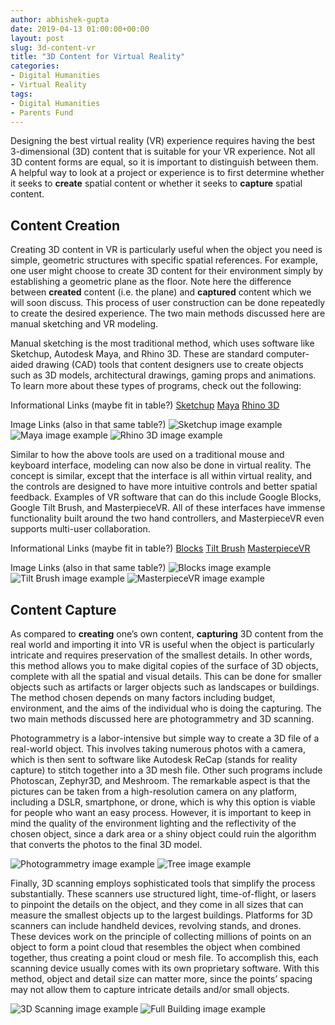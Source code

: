 ```yaml
---
author: abhishek-gupta
date: 2019-04-13 01:00:00+00:00
layout: post
slug: 3d-content-vr
title: "3D Content for Virtual Reality"
categories:
- Digital Humanities
- Virtual Reality
tags:
- Digital Humanities
- Parents Fund
---
```


Designing the best virtual reality (VR) experience requires having the best 3-dimensional (3D) content that is suitable for your VR experience. Not all 3D content forms are equal, so it is important to distinguish between them. A helpful way to look at a project or experience is to first determine whether it seeks to **create** spatial content or whether it seeks to **capture** spatial content.

## Content Creation

Creating 3D content in VR is particularly useful when the object you need is simple, geometric structures with specific spatial references. For example, one user might choose to create 3D content for their environment simply by establishing a geometric plane as the floor. Note here the difference between **created** content (i.e. the plane) and **captured** content which we will soon discuss. This process of user construction can be done repeatedly to create the desired experience. The two main methods discussed here are manual sketching and VR modeling. 

Manual sketching is the most traditional method, which uses software like Sketchup, Autodesk Maya, and Rhino 3D. These are standard computer-aided drawing (CAD) tools that content designers use to create objects such as 3D models, architectural drawings, gaming props and animations. To learn more about these types of programs, check out the following: 

Informational Links (maybe fit in table?)
[Sketchup](https://www.sketchup.com/)
[Maya](https://www.autodesk.com/products/maya/overview)
[Rhino 3D](https://www.rhino3d.com/)

Image Links (also in that same table?)
![Sketchup image example](https://www.sketchup.com/sites/www.sketchup.com/files/su-opengraph.jpg)
![Maya image example](http://cdn.studiodaily.com/wp-content/uploads/2019/01/maya_2019_cached-playback.png)
![Rhino 3D image example](https://www.3dprinter.net/wp-content/uploads/2014/01/rhino-3d.jpg)

Similar to how the above tools are used on a traditional mouse and keyboard interface, modeling can now also be done in virtual reality. The concept is similar, except that the interface is all within virtual reality, and the controls are designed to have more intuitive controls and better spatial feedback. Examples of VR software that can do this include Google Blocks, Google Tilt Brush, and MasterpieceVR. All of these interfaces have immense functionality built around the two hand controllers, and MasterpieceVR even supports multi-user collaboration. 

Informational Links (maybe fit in table?)
[Blocks](https://vr.google.com/blocks/)
[Tilt Brush](https://www.tiltbrush.com/)
[MasterpieceVR](https://www.masterpiecevr.com/)

Image Links (also in that same table?)
![Blocks image example](https://roadtovrlive-5ea0.kxcdn.com/wp-content/uploads/2017/07/google-blocks.jpg)
![Tilt Brush image example](https://i.ytimg.com/vi/TckqNdrdbgk/maxresdefault.jpg)
![MasterpieceVR image example](https://i.ytimg.com/vi/bw1PoyHaCyE/maxresdefault.jpg)

## Content Capture

As compared to **creating** one’s own content, **capturing** 3D content from the real world and importing it into VR is useful when the object is particularly intricate and requires preservation of the smallest details. In other words, this method allows you to make digital copies of the surface of 3D objects, complete with all the spatial and visual details. This can be done for smaller objects such as artifacts or larger objects such as landscapes or buildings. The method chosen depends on many factors including budget, environment, and the aims of the individual who is doing the capturing. The two main methods discussed here are photogrammetry and 3D scanning. 

Photogrammetry is a labor-intensive but simple way to create a 3D file of a real-world object. This involves taking numerous photos with a camera, which is then sent to software like Autodesk ReCap (stands for reality capture) to stitch together into a 3D mesh file. Other such programs include Photoscan, Zephyr3D, and Meshroom. The remarkable aspect is that the pictures can be taken from a high-resolution camera on any platform, including a DSLR, smartphone, or drone, which is why this option is viable for people who want an easy process. However, it is important to keep in mind the quality of the environment lighting and the reflectivity of the chosen object, since a dark area or a shiny object could ruin the algorithm that converts the photos to the final 3D model.

![Photogrammetry image example](https://qph.fs.quoracdn.net/main-qimg-3c963a747b0552885222bbf128df7e22)
![Tree image example](https://www.allegorithmic.com/sites/default/files/Image2.jpg)

Finally, 3D scanning employs sophisticated tools that simplify the process substantially. These scanners use structured light, time-of-flight, or lasers to pinpoint the details on the object, and they come in all sizes that can measure the smallest objects up to the largest buildings. Platforms for 3D scanners can include handheld devices, revolving stands, and drones. These devices work on the principle of collecting millions of points on an object to form a point cloud that resembles the object when combined together, thus creating a point cloud or mesh file. To accomplish this, each scanning device usually comes with its own proprietary software. With this method, object and detail size can matter more, since the points’ spacing may not allow them to capture intricate details and/or small objects. 

![3D Scanning image example](https://proto3000.com/wp-content/uploads/2016/08/GoSCAN-50-450x500.jpg)
![Full Building image example](https://news.virginia.edu/sites/default/files/bezzo_uhall_scan_full_dome_inline.jpg)
